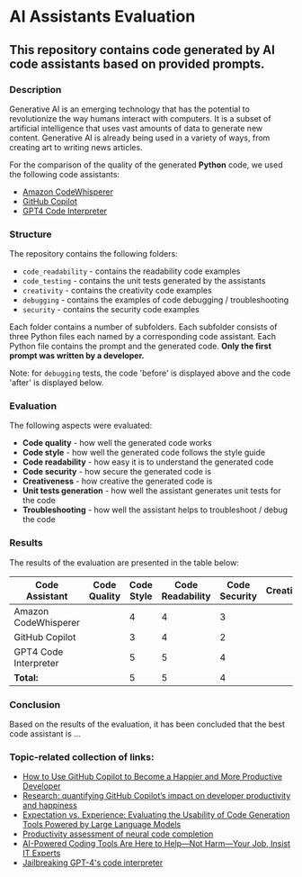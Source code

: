 # AI Assistants Evaluation

## This repository contains code generated by AI code assistants based on provided prompts. 

### Description

Generative AI is an emerging technology that has the potential to revolutionize the way humans interact with computers. 
It is a subset of artificial intelligence that uses vast amounts of data to generate new content. 
Generative AI is already being used in a variety of ways, from creating art to writing news articles.

For the comparison of the quality of the generated **Python** code, we used the following code assistants:
- [Amazon CodeWhisperer](https://aws.amazon.com/codewhisperer/)
- [GitHub Copilot](https://copilot.github.com/)
- [GPT4 Code Interpreter](https://openai.com/blog/chatgpt-plugins#code-interpreter)

### Structure

The repository contains the following folders:
- `code_readability` - contains the readability code examples
- `code_testing` - contains the unit tests generated by the assistants
- `creativity` - contains the creativity code examples
- `debugging` - contains the examples of code debugging / troubleshooting
- `security` - contains the security code examples

Each folder contains a number of subfolders. Each subfolder consists of three Python files each named by a corresponding code assistant.
Each Python file contains the prompt and the generated code. 
**Only the first prompt was written by a developer.**

Note: for `debugging` tests, the code 'before' is displayed above and the code 'after' is displayed below.

### Evaluation

The following aspects were evaluated:
- **Code quality** - how well the generated code works
- **Code style** - how well the generated code follows the style guide
- **Code readability** - how easy it is to understand the generated code
- **Code security** - how secure the generated code is
- **Creativeness** - how creative the generated code is
- **Unit tests generation** - how well the assistant generates unit tests for the code
- **Troubleshooting** - how well the assistant helps to troubleshoot / debug the code

### Results

The results of the evaluation are presented in the table below:

| Code Assistant        | Code Quality | Code Style | Code Readability | Code Security | Creativeness | Unit Tests Generation | Troubleshooting |
|-----------------------| --- |------------|------------------|---------------| --- |-----------------------|-----------------|
| Amazon CodeWhisperer  |  | 4          | 4                | 3             |  | 2                     | 3               |
| GitHub Copilot        |  | 3          | 4                | 2             |  | 3                     | 4               |
| GPT4 Code Interpreter |  | 5          | 5                | 4             |  | 5                     | 5               |
| **Total:**            |  | 5          | 5                | 4             |  | 5                     | 5               |
    
### Conclusion

Based on the results of the evaluation, it has been concluded that the best code assistant is ...

### Topic-related collection of links:

- [How to Use GitHub Copilot to Become a Happier and More Productive Developer](https://www.freecodecamp.org/news/developer-productivity-with-github-copilot/#:~:text=Copilot%20offers%20a%20variety%20of,refactoring%2C%20and%20documenting%20existing%20code)
- [Research: quantifying GitHub Copilot’s impact on developer productivity and happiness](https://github.blog/2022-09-07-research-quantifying-github-copilots-impact-on-developer-productivity-and-happiness/)
- [Expectation vs. Experience: Evaluating the Usability of Code
Generation Tools Powered by Large Language Models](https://tianyi-zhang.github.io/files/chi2022-lbw-copilot.pdf)
- [Productivity assessment of neural code completion](https://dl.acm.org/doi/10.1145/3520312.3534864)
- [AI-Powered Coding Tools Are Here to Help—Not Harm—Your Job, Insist IT Experts](https://www.wsj.com/articles/ai-powered-coding-tools-help-harm-your-job-insist-it-experts-33e79767)
- [Jailbreaking GPT-4's code interpreter](https://www.lesswrong.com/posts/KSroBnxCHodGmPPJ8/jailbreaking-gpt-4-s-code-interpreter)
